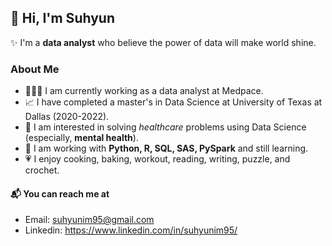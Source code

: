## 👋 Hi, I'm Suhyun 
✨ I'm a **data analyst** who believe the power of data will make world shine.

### About Me
- 👩🏻‍💻 I am currently working as a data analyst at Medpace.
- 📈 I have completed a master's in Data Science at University of Texas at Dallas (2020-2022).
- 🏥 I am interested in solving _healthcare_ problems using Data Science 
     (especially, **mental health**).
- 🌱 I am working with **Python, R, SQL, SAS, PySpark** and still learning.
- 💗 I enjoy cooking, baking, workout, reading, writing, puzzle, and crochet.

#### 📬 You can reach me at
- Email: suhyunim95@gmail.com
- Linkedin: https://www.linkedin.com/in/suhyunim95/
